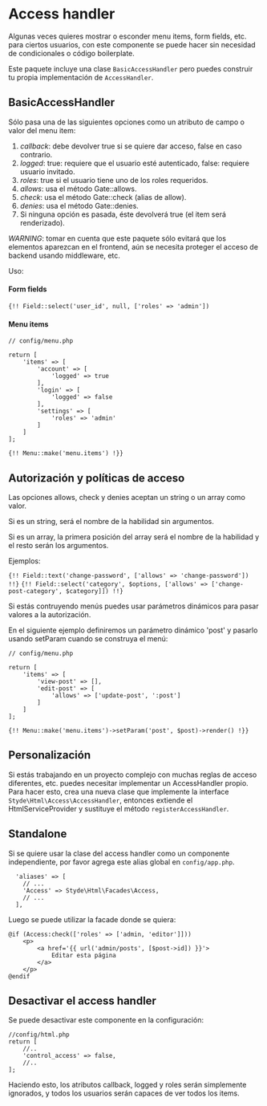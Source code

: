 # Access handler

Algunas veces quieres mostrar o esconder menu items, form fields, etc. para ciertos usuarios, con este componente se puede hacer sin necesidad de condicionales o código boilerplate.

Este paquete incluye una clase `BasicAccessHandler` pero puedes construir tu propia implementación de `AccessHandler`.

## BasicAccessHandler

Sólo pasa una de las siguientes opciones como un atributo de campo o valor del menu item:

1. *callback*: debe devolver true si se quiere dar acceso, false en caso contrario.
2. *logged*: true: requiere que el usuario esté autenticado, false: requiere usuario invitado.
3. *roles*: true si el usuario tiene uno de los roles requeridos.
4. *allows*: usa el método Gate::allows.
5. *check*: usa el método Gate::check (alias de allow).
6. *denies*: usa el método Gate::denies.
7. Si ninguna opción es pasada, éste devolverá true (el item será renderizado).

*WARNING*: tomar en cuenta que este paquete sólo evitará que los elementos aparezcan en el frontend, aún se necesita proteger el acceso de backend usando middleware, etc.

Uso: 

#### Form fields

`{!! Field::select('user_id', null, ['roles' => 'admin'])`

#### Menu items

```
// config/menu.php

return [
    'items' => [
        'account' => [
            'logged' => true
        ],
        'login' => [
            'logged' => false
        ],
        'settings' => [
            'roles' => 'admin'
        ]
    ]
];
```
     
`{!! Menu::make('menu.items') !}}`

## Autorización y políticas de acceso

Las opciones allows, check y denies aceptan un string o un array como valor.

Si es un string, será el nombre de la habilidad sin argumentos.

Si es un array, la primera posición del array será el nombre de la habilidad y el resto serán los argumentos.

Ejemplos:

`{!! Field::text('change-password', ['allows' => 'change-password']) !!}`
`{!! Field::select('category', $options, ['allows' => ['change-post-category', $category]]) !!}`

Si estás contruyendo menús puedes usar parámetros dinámicos para pasar valores a la autorización.

En el siguiente ejemplo definiremos un parámetro dinámico 'post' y pasarlo usando setParam cuando se construya el menú:

```
// config/menu.php

return [
    'items' => [
        'view-post' => [],
        'edit-post' => [
            'allows' => ['update-post', ':post']
        ]
    ]
];
```
     
`{!! Menu::make('menu.items')->setParam('post', $post)->render() !}}`
     
## Personalización

Si estás trabajando en un proyecto complejo con muchas reglas de acceso diferentes, etc. puedes necesitar implementar un  AccessHandler propio. Para hacer esto, crea una nueva clase que implemente la interface `Styde\Html\Access\AccessHandler`, entonces extiende el HtmlServiceProvider y sustituye el método `registerAccessHandler`.

## Standalone

Si se quiere usar la clase del access handler como un componente independiente, por favor agrega este alias global en `config/app.php`.

```
  'aliases' => [
    // ...
    'Access' => Styde\Html\Facades\Access,
    // ...
  ],
```

Luego se puede utilizar la facade donde se quiera:

```
@if (Access:check(['roles' => ['admin, 'editor']]))
    <p>
        <a href='{{ url('admin/posts', [$post->id]) }}'>
            Editar esta página
        </a>
    </p>
@endif
```

## Desactivar el access handler

Se puede desactivar este componente en la configuración:

```
//config/html.php
return [
    //..
    'control_access' => false,
    //..
];
```

Haciendo esto, los atributos callback, logged y roles serán simplemente ignorados, y todos los usuarios serán capaces de ver todos los items.
